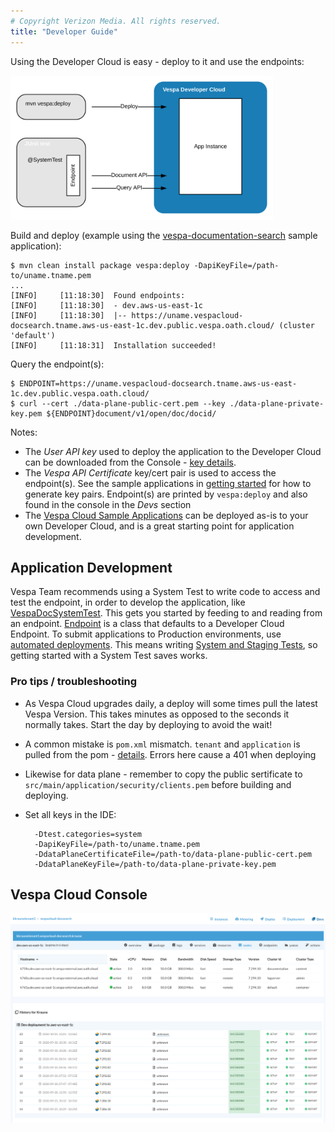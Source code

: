 ```yaml
---
# Copyright Verizon Media. All rights reserved.
title: "Developer Guide"
---
```


Using the Developer Cloud is easy - deploy to it and use the endpoints:

<img alt="Deploy and test using Developer Cloud" src="img/dev-guide-overview.svg" width="420" height="230" />

Build and deploy (example using the [vespa-documentation-search](https://github.com/vespa-engine/sample-apps/tree/master/vespa-cloud/vespa-documentation-search)
sample application):

    $ mvn clean install package vespa:deploy -DapiKeyFile=/path-to/uname.tname.pem
    ...
    [INFO]     [11:18:30]  Found endpoints:
    [INFO]     [11:18:30]  - dev.aws-us-east-1c
    [INFO]     [11:18:30]  |-- https://uname.vespacloud-docsearch.tname.aws-us-east-1c.dev.public.vespa.oath.cloud/ (cluster 'default')
    [INFO]     [11:18:31]  Installation succeeded!

Query the endpoint(s):

    $ ENDPOINT=https://uname.vespacloud-docsearch.tname.aws-us-east-1c.dev.public.vespa.oath.cloud/
    $ curl --cert ./data-plane-public-cert.pem --key ./data-plane-private-key.pem ${ENDPOINT}document/v1/open/doc/docid/
    
Notes:
* The _User API key_ used to deploy the application to the Developer Cloud can be downloaded from the Console
  \- [key details](/security-model).
* The _Vespa API Certificate_ key/cert pair is used to access the endpoint(s).
  See the sample applications in [getting started](/getting-started) for how to generate key pairs.
  Endpoint(s) are printed by `vespa:deploy` and also found in the console in the _Devs_ section
* The [Vespa Cloud Sample Applications](https://github.com/vespa-engine/sample-apps/tree/master/vespa-cloud/)
  can be deployed as-is to your own Developer Cloud, and is a great starting point for application development. 



## Application Development
Vespa Team recommends using a System Test to write code to access and test the endpoint,
in order to develop the application, like
[VespaDocSystemTest](https://github.com/vespa-engine/sample-apps/blob/master/vespa-cloud/vespa-documentation-search/src/test/java/ai/vespa/cloud/docsearch/VespaDocSystemTest.java).
This gets you started by feeding to and reading from an endpoint.
[Endpoint](https://github.com/vespa-engine/vespa/blob/master/tenant-cd-api/src/main/java/ai/vespa/hosted/cd/Endpoint.java)
is a class that defaults to a Developer Cloud Endpoint.
To submit applications to Production environments, use [automated deployments](/automated-deployments).
This means writing [System and Staging Tests](/reference/testing), so getting started with a System Test saves works.


### Pro tips / troubleshooting
* As Vespa Cloud upgrades daily, a deploy will some times pull the latest Vespa Version.
  This takes minutes as opposed to the seconds it normally takes.
  Start the day by deploying to avoid the wait!
* A common mistake is `pom.xml` mismatch. `tenant` and `application` is pulled from the pom -
  [details](/reference/vespa-cloud-api).
  Errors here cause a 401 when deploying
* Likewise for data plane -
  remember to copy the public sertificate to `src/main/application/security/clients.pem` before building and deploying.
* Set all keys in the IDE:
    
        -Dtest.categories=system
        -DapiKeyFile=/path-to/uname.tname.pem
        -DdataPlaneCertificateFile=/path-to/data-plane-public-cert.pem
        -DdataPlaneKeyFile=/path-to/data-plane-private-key.pem

  
## Vespa Cloud Console
<img alt="Dev Console" src="img/console-dev.png" />




